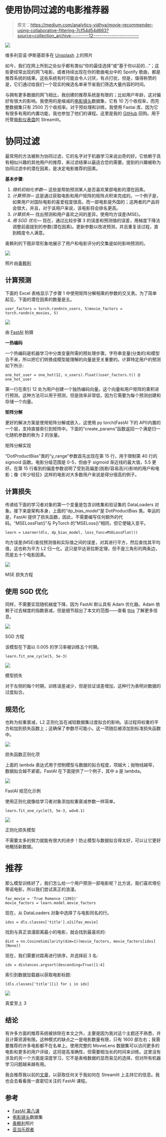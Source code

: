 # 使用协同过滤的电影推荐器

> 原文：<https://medium.com/analytics-vidhya/movie-recommender-using-collaborative-filtering-7cf54d54d663?source=collection_archive---------12----------------------->

![](img/74aadf4d61d5aa9f54a2b01f2b3976b0.png)

维多利亚诺·伊斯基耶多在 [Unsplash](https://unsplash.com?utm_source=medium&utm_medium=referral) 上的照片

如今，我们在网上所到之处似乎都有类似“你的最佳选择”或“基于你以前的…”；这些更经常出现的网飞电影，或者持续出现在你的歌曲电台中的 Spotify 歌曲，都是推荐系统的结果。这些系统有时可能会令人讨厌，有点打扰，但是，值得称赞的是，它们通过给我们一个现实的候选名单来节省我们筛选大量内容的时间。

与拥有更多数据的网飞相比，我创建的推荐系统是有限的；比如用户年龄，这对偏好有很大的影响。我使用的是缩减的[电影镜头](https://grouplens.org/datasets/movielens/)数据集，它有 10 万个收视率，而完整数据集只有 2500 万个收视率。对于预处理和训练，我使用 Fastai 库，因为它有很多有用的内置功能，我也参加了他们的课程。这里是我的 [GitHub](https://github.com/jacKlinc/movie-recommender) 回购。用于托管[电影仪表盘](https://share.streamlit.io/jacklinc/movie-recommender/main/src/src_recommender.py)的 Streamlit。

# 协同过滤

最常用的方法被称为协同过滤，它的名字对于机器学习来说出奇的好。它依赖于具有相似兴趣的其他用户的推荐，来过滤结果以最适合您的需要。提到的兴趣被称为协同过滤中的潜在因素，是决定电影推荐的因素。

**基本步骤**:

1.  *随机初始化参数—* 这些是帮助预测某人是否喜欢某部电影的潜在因素。
2.  *计算预测—* 这是通过获取电影和用户矩阵的矩阵点积来完成的。一个例子是，如果用户对国际电影的喜爱程度很高，而一部电影是外国的；这两者的产品将会很大，并且，对于该用户来说，该电影将会排名更高。
3.  *计算损失—* 找出预测和用户喜欢之间的差异。使用均方误差(MSE)。
4.  *用 SGD 优化—* 现在，通过比较步骤 3 的误差和预测值的误差，用梯度下降法调整前面提到的参数(潜在因素)。更新参数以改进预测，并且重复该过程，直到精度令人满意。

奥赖利的下图非常形象地展示了用户和电影评分的交集是如何影响预测的。

![](img/74d2595281df0ac3922bdd203e153dd1.png)

照片由[奥赖利](https://www.oreilly.com/content/deep-matrix-factorization-using-apache-mxnet/)

## 计算预测

下面的 Excel 表格显示了步骤 1 中使用矩阵分解相乘的参数的交叉表。为了简单起见，下面的潜在因素的数量是五。

```
user_factors = torch.randn(n_users, 5)movie_factors = torch.randn(n_movies, 5)
```

![](img/b25664f4a0b3c10efa91cd40e53a75b2.png)

由 [FastAI](https://colab.research.google.com/github/fastai/fastbook/blob/master/08_collab.ipynb) 拍摄

**一热编码**

一个热编码是机器学习中分类变量所需的预处理步骤。字符串变量(分类的)和模型合不来，所以把它们转换成模型能理解的向量是至关重要的。计算特定用户的预测如下所示:

```
one_hot_user = one_hot(12, n_users).float()user_factors.t() @ one_hot_user
```

第一行在索引 12 处为用户创建一个独热编码向量。这个向量和用户矩阵的乘积进行预测。这种方法可以用于预测，但是效率非常低，因为它需要为每个预测创建和存储一个向量。

**矩阵分解**

更好的解决方案是使用矩阵分解或嵌入，这使用 py torch(FastAI 下的 API)内置的一个层，支持直接索引到矩阵中。下面的“create_params”函数返回一个满是归一化随机参数的秩为 2 的张量。

矩阵分解实现

“DotProductBias”类的“y_range”参数首先出现在第 15 行，用于限制第 40 行的 sigmoid 函数。电影分级范围是 0-5，但由于 sigmoid 渐近线的最大值，5.5 更好。在第 15 行看到的偏差参数说明了受到高偏差(挑剔/容易高兴)影响的用户和电影；像《年少轻狂》这样的电影对大多数用户来说是得分很高的例子。

## 计算损失

传递给下面的学习者对象的第一个变量是包含训练集和验证集的 DataLoaders 对象。接下来是架构本身，上面的“dp_bias_model”是 DotProductBias 类。幸运的是，FastAI 提供了损失函数，因此，不需要编写任何额外的代码。“MSELossFlat()”与 PyTorch 的“MSELoss()”相同，但它使输入变平。

```
learn = Learner(dls, dp_bias_model, loss_func=MSELossFlat())
```

均方误差(MSE)查找预测值和实际值之间的误差，对其进行平方，然后查找其平均值，这也称为平方 L2 归一化。这只是毕达哥拉斯定理，但不是三角形的两条边，而是五十个电影因素。

![](img/e2a328327c0678a002ff4ae86e90cfd9.png)

MSE 损失方程

## 使用 SGD 优化

同样，不需要实现随机梯度下降，因为 FastAI 默认具有 Adam 优化器。Adam 依赖于过去梯度的指数衰减，但是细节超出了本文的范围——查看 [this](https://machinelearningjourney.com/index.php/2021/01/09/adam-optimizer/) 了解更多信息。

![](img/50aef85bcb092a536890b6cdfbbad9f3.png)

SGD 方程

该模型在下面以 0.005 的学习率被训练五个时期。

```
learn.fit_one_cycle(5, 5e-3)
```

![](img/94630b5f2420efcd1bddf080a325ecd3.png)

模型损失

对于左侧的每个时期，训练误差减少，但是验证误差增加，这种行为表明对数据的过度拟合。

## 规范化

也称为权重衰减，L2 正则化旨在减轻数据集过度拟合的影响。该过程将权重的平方和加到损失函数上；这确保了参数尽可能小。这一项随后被添加到标准损失函数中。

![](img/780400cdc5ec2c9e8ea3d9915c0c32e8.png)

损失函数正则化项

上面的 lambda 表达式用于控制模型与数据的拟合程度，项越大；抛物线越窄，数据拟合越不紧密。FastAI 在下面提供了一个例子，其中 a 是 lambda。

![](img/1079bcd7b79563a2befffe3f2f3a8a7e.png)

FastAI 规范化示例

使用正则化就像给学习者对象添加权重衰减参数一样简单。

```
learn.fit_one_cycle(5, 5e-3, wd=0.1)
```

![](img/445a3144431bbf1467a3bc8407b85f80.png)

正则化损失模型

不需要太多的努力就能有很大的进步！防止模型与数据拟合得太好，可以让它更好地概括新数据。

# 推荐

那么模型训练好了，我们怎么给一个用户预测一部电影呢？比方说，我们喜欢塔伦蒂诺电影，所以我们尝试真正的浪漫。

```
fav_movie = 'True Romance (1993)'
movie_factors = learn.model.movie_factors
```

现在，从 DataLoaders 对象中选择了与电影同名的行。

```
idxs = dls.classes['title'].o2i[fav_movie]
```

找到与真正浪漫距离最小的电影，就会找到最喜欢的:

```
dist = nn.CosineSimilarity(dim=1)(movie_factors, movie_factors[idxs][None])
```

现在，我们需要对距离进行排序，并选择前 3 名:

```
idx = distances.argsort(descending=True)[1:4]
```

索引到数据加载器以获取电影标题:

```
[dls.classes['title'][i] for i in idx]
```

![](img/4899907027d302aeaa82db81624b8ded.png)

真爱至上 3

## 结论

有许多方面的推荐系统被排除在本文之外，主要是因为我对这个主题还不熟悉，并且计算资源有限。这种模式的缺点之一是电影数量有限，只有 1600 部左右；我需要推荐的许多电影都不在名单上。使用完整的 MovieLens 数据集可以访问更多的电影和更多的用户评级，这将提高准确性，但需要相当长的时间来训练。这里没有涉及的另一个方面是深度学习，它不是表格数据的显而易见的选择，但对所有机器学习问题越来越有用。

我会推荐我以前的[文章](/analytics-vidhya/mask-detector-w-fastai-and-streamlit-sharing-62448b4cb7b6)，以获取任何关于我如何在 Streamlit 上主持它的信息。我也会去看看我一直密切关注的 FastAI 课程。

## 参考

*   [FastAI 第八课](https://course.fast.ai/)
*   [电影镜头](https://grouplens.org/datasets/movielens/)数据集
*   [奥赖利](https://www.oreilly.com/content/deep-matrix-factorization-using-apache-mxnet/)照片
*   [亚当乐观者](https://machinelearningjourney.com/index.php/2021/01/09/adam-optimizer/)